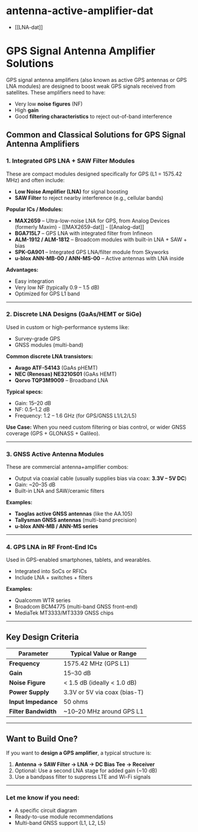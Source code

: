 
# antenna-active-amplifier-dat

- [[LNA-dat]]

# GPS Signal Antenna Amplifier Solutions

GPS signal antenna amplifiers (also known as active GPS antennas or GPS LNA modules) are designed to boost weak GPS signals received from satellites. These amplifiers need to have:
- Very low **noise figures** (NF)
- High **gain**
- Good **filtering characteristics** to reject out-of-band interference

## Common and Classical Solutions for GPS Signal Antenna Amplifiers

### 1. **Integrated GPS LNA + SAW Filter Modules**
These are compact modules designed specifically for GPS (L1 = 1575.42 MHz) and often include:
- **Low Noise Amplifier (LNA)** for signal boosting
- **SAW Filter** to reject nearby interference (e.g., cellular bands)

**Popular ICs / Modules:**
- **MAX2659** – Ultra-low-noise LNA for GPS, from Analog Devices (formerly Maxim) - [[MAX2659-dat]] - [[Analog-dat]]
- **BGA715L7** – GPS LNA with integrated filter from Infineon
- **ALM-1912 / ALM-1812** – Broadcom modules with built-in LNA + SAW + bias
- **SPK-GA901** – Integrated GPS LNA/filter module from Skyworks
- **u-blox ANN-MB-00 / ANN-MS-00** – Active antennas with LNA inside

**Advantages:**
- Easy integration
- Very low NF (typically 0.9 – 1.5 dB)
- Optimized for GPS L1 band

---

### 2. **Discrete LNA Designs (GaAs/HEMT or SiGe)**
Used in custom or high-performance systems like:
- Survey-grade GPS
- GNSS modules (multi-band)

**Common discrete LNA transistors:**
- **Avago ATF-54143** (GaAs pHEMT)
- **NEC (Renesas) NE3210S01** (GaAs HEMT)
- **Qorvo TQP3M9009** – Broadband LNA

**Typical specs:**
- Gain: 15–20 dB
- NF: 0.5–1.2 dB
- Frequency: 1.2 – 1.6 GHz (for GPS/GNSS L1/L2/L5)

**Use Case:** When you need custom filtering or bias control, or wider GNSS coverage (GPS + GLONASS + Galileo).

---

### 3. **GNSS Active Antenna Modules**
These are commercial antenna+amplifier combos:
- Output via coaxial cable (usually supplies bias via coax: **3.3V – 5V DC**)
- Gain: ~20–35 dB
- Built-in LNA and SAW/ceramic filters

**Examples:**
- **Taoglas active GNSS antennas** (like the AA.105)
- **Tallysman GNSS antennas** (multi-band precision)
- **u-blox ANN-MB / ANN-MS series**

---

### 4. **GPS LNA in RF Front-End ICs**
Used in GPS-enabled smartphones, tablets, and wearables.
- Integrated into SoCs or RFICs
- Include LNA + switches + filters

**Examples:**
- Qualcomm WTR series
- Broadcom BCM4775 (multi-band GNSS front-end)
- MediaTek MT3333/MT3339 GNSS chips

---

## Key Design Criteria

| Parameter          | Typical Value or Range        |
|--------------------|-------------------------------|
| **Frequency**       | 1575.42 MHz (GPS L1)          |
| **Gain**            | 15–30 dB                      |
| **Noise Figure**    | < 1.5 dB (ideally < 1.0 dB)   |
| **Power Supply**    | 3.3V or 5V via coax (bias-T)  |
| **Input Impedance** | 50 ohms                       |
| **Filter Bandwidth**| ~10–20 MHz around GPS L1      |

---

## Want to Build One?
If you want to **design a GPS amplifier**, a typical structure is:
1. **Antenna → SAW Filter → LNA → DC Bias Tee → Receiver**
2. Optional: Use a second LNA stage for added gain (~10 dB)
3. Use a bandpass filter to suppress LTE and Wi-Fi signals

---

### Let me know if you need:
- A specific circuit diagram
- Ready-to-use module recommendations
- Multi-band GNSS support (L1, L2, L5)
